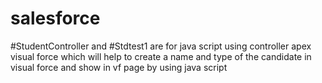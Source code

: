 # salesforce
#StudentController and #Stdtest1  are for java script using controller apex visual force
which will help to create a name and type of the candidate in visual force and show in vf page by using java script
